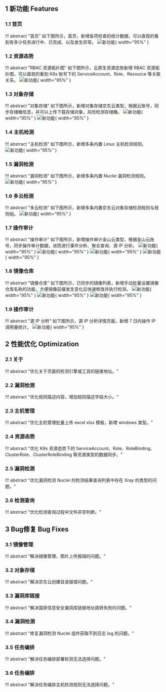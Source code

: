 ## 1 新功能 Features

### 1.1 首页

!!! abstract "首页"
    如下图所示，首页，新增各项检查的统计数据，可以直观的看到有多少任务进行中、已完成、以及发生异常。
![新功能](../img/release/0.9.0/img.png){ width="95%" }

### 1.2 资源态势

!!! abstract "RBAC 资源拓扑图"
    如下图所示，云原生资源态势新增 RBAC 资源拓扑图，可以直观的看到 K8s 账号下的 ServiceAccount、Role、Resource 等关联关系。
![新功能](../img/release/0.9.0/img_1.png){ width="95%" }

### 1.3 对象存储

!!! abstract "对象存储"
    如下图所示，新增对象存储京东云类型，根据云账号，同步存储桶信息，并可以上传下载存储对象，风险检测存储桶。
![新功能](../img/release/0.9.0/img_2.png){ width="95%" }
![新功能](../img/release/0.9.0/img_3.png){ width="95%" }

### 1.4 主机检测

!!! abstract "主机检测"
    如下图所示，新增多条内置 Linux 主机检测规则。
![新功能](../img/release/0.9.0/img_4.png){ width="95%" }

### 1.5 漏洞检测

!!! abstract "漏洞检测"
    如下图所示，新增多条内置 Nuclei 漏洞检测规则。
![新功能](../img/release/0.9.0/img_5.png){ width="95%" }

### 1.6 多云检测

!!! abstract "多云检测"
    如下图所示，新增多条内置京东云对象存储检测规则与规则组。
![新功能](../img/release/0.9.0/img_6.png){ width="95%" }

### 1.7 操作审计

!!! abstract "操作审计"
    如下图所示，新增操作审计金山云类型，根据金山云账号，同步操作审计数据，进而进行事件分析、聚合查询、源 IP 分析。
![新功能](../img/release/0.9.0/img_7.png){ width="95%" }
![新功能](../img/release/0.9.0/img_8.png){ width="95%" }
![新功能](../img/release/0.9.0/img_9.png){ width="95%" }
![新功能](../img/release/0.9.0/img_10.png){ width="95%" }

### 1.8 镜像仓库

!!! abstract "镜像仓库"
    如下图所示，已同步的镜像列表，新增手动批量设置镜像仓库名称的功能，方便镜像前缀发生变化后快速修改并执行检测。
![新功能](../img/release/0.9.0/img_12.png){ width="95%" }
![新功能](../img/release/0.9.0/img_13.png){ width="95%" }
![新功能](../img/release/0.9.0/img_14.png){ width="95%" }

### 1.9 操作审计

!!! abstract "源 IP 分析"
    如下图所示，源 IP 分析详情页面，新增 7 日内操作 IP 调用量统计。
![新功能](../img/release/0.9.0/img_11.png){ width="95%" }

## 2 性能优化 Optimization

### 2.1 关于

!!! abstract "优化关于页面的检测引擎或工具的链接地址。"

### 2.2 漏洞检测

!!! abstract "优化规则描述内容，增加规则描述字段大小。"

### 2.3 主机管理

!!! abstract "优化主机管理批量上传 excel xlsx 模板，新增 windows 类型。"

### 2.4 资源态势

!!! abstract "优化 K8s 资源态势下的 ServiceAccount、Role、RoleBinding、ClusterRole、ClusterRoleBinding 等资源类型的数据同步。"

### 2.5 漏洞检测

!!! abstract "优化漏洞检测 Nuclei 的检测结果查询列表中存在 Xray 的类型的问题。"

### 2.6 检测查询

!!! abstract "优化检测查询过程中文件非空判断。"


## 3 Bug修复 Bug Fixes

### 3.1 镜像管理

!!! abstract "解决镜像管理，图片上传报错的问题。"

### 3.2 对象存储

!!! abstract "解决京东云创建目录报错问题。"

### 3.3 漏洞库链接

!!! abstract "解决国家信息安全漏洞库链接地址跳转失败的问题。"

### 3.4 漏洞检测

!!! abstract "修复漏洞检测 Nuclei 组件获取不到日志 log 的问题。"

### 3.5 任务编排

!!! abstract "解决任务编排部署检测无法选择问题。"

### 3.6 任务编排

!!! abstract "解决任务编排主机检测规则无法选择问题。"
